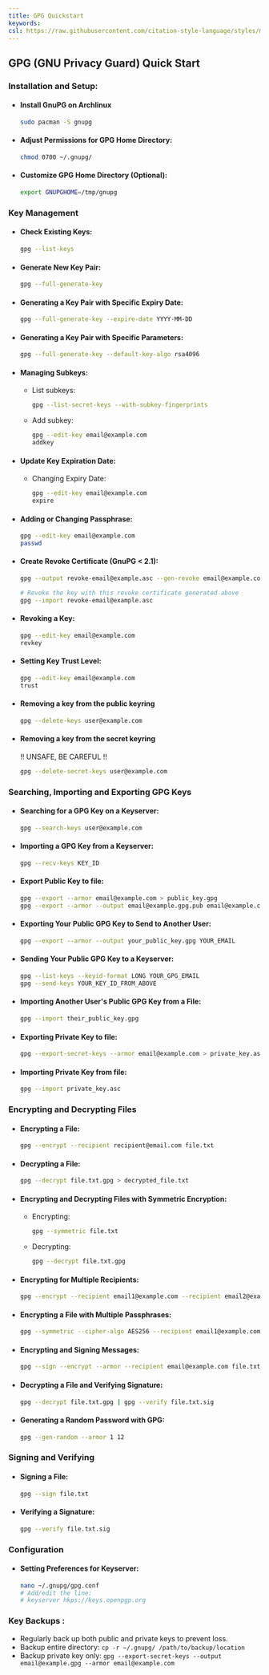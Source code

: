 ```yaml
---
title: GPG Quickstart
keywords:
csl: https://raw.githubusercontent.com/citation-style-language/styles/master/ieee.csl
---
```


## GPG (GNU Privacy Guard) Quick Start

### Installation and Setup:

-   #### Install GnuPG on Archlinux

    ```bash
    sudo pacman -S gnupg
    ```

-   #### Adjust Permissions for GPG Home Directory:

    ```bash
    chmod 0700 ~/.gnupg/
    ```

-   #### Customize GPG Home Directory (Optional):
    ```bash
    export GNUPGHOME=/tmp/gnupg
    ```

### Key Management

-   #### Check Existing Keys:

    ```bash
    gpg --list-keys
    ```

-   #### Generate New Key Pair:

    ```bash
    gpg --full-generate-key
    ```

-   #### Generating a Key Pair with Specific Expiry Date:

    ```bash
    gpg --full-generate-key --expire-date YYYY-MM-DD
    ```

-   #### Generating a Key Pair with Specific Parameters:

    ```bash
    gpg --full-generate-key --default-key-algo rsa4096
    ```

-   #### Managing Subkeys:

    -   List subkeys:
        ```bash
        gpg --list-secret-keys --with-subkey-fingerprints
        ```
    -   Add subkey:
        ```bash
        gpg --edit-key email@example.com
        addkey
        ```

-   #### Update Key Expiration Date:

    -   Changing Expiry Date:
        ```bash
        gpg --edit-key email@example.com
        expire
        ```

-   #### Adding or Changing Passphrase:

    ```bash
    gpg --edit-key email@example.com
    passwd
    ```

-   #### Create Revoke Certificate (GnuPG < 2.1):

    ```bash
    gpg --output revoke-email@example.asc --gen-revoke email@example.com

    # Revoke the key with this revoke certificate generated above
    gpg --import revoke-email@example.asc
    ```

-   #### Revoking a Key:

    ```bash
    gpg --edit-key email@example.com
    revkey
    ```

-   #### Setting Key Trust Level:
    ```bash
    gpg --edit-key email@example.com
    trust
    ```
-   #### Removing a key from the public keyring

    ```bash
    gpg --delete-keys user@example.com
    ```

-   #### Removing a key from the secret keyring
     !! UNSAFE, BE CAREFUL !!

    ```bash
    gpg --delete-secret-keys user@example.com
    ```

### Searching, Importing and Exporting GPG Keys

-   #### Searching for a GPG Key on a Keyserver:

    ```bash
    gpg --search-keys user@example.com
    ```

-   #### Importing a GPG Key from a Keyserver:

    ```bash
    gpg --recv-keys KEY_ID
    ```

-   #### Export Public Key to file:

    ```bash
    gpg --export --armor email@example.com > public_key.gpg
    gpg --export --armor --output email@example.gpg.pub email@example.com
    ```

-   #### Exporting Your Public GPG Key to Send to Another User:

    ```bash
    gpg --export --armor --output your_public_key.gpg YOUR_EMAIL
    ```

-   #### Sending Your Public GPG Key to a Keyserver:

    ```bash
    gpg --list-keys --keyid-format LONG YOUR_GPG_EMAIL
    gpg --send-keys YOUR_KEY_ID_FROM_ABOVE
    ```

-   #### Importing Another User's Public GPG Key from a File:

    ```bash
    gpg --import their_public_key.gpg
    ```

-   #### Exporting Private Key to file:

    ```bash
    gpg --export-secret-keys --armor email@example.com > private_key.asc
    ```

-   #### Importing Private Key from file:

    ```bash
    gpg --import private_key.asc
    ```

### Encrypting and Decrypting Files

-   #### Encrypting a File:

    ```bash
    gpg --encrypt --recipient recipient@email.com file.txt
    ```

-   #### Decrypting a File:

    ```bash
    gpg --decrypt file.txt.gpg > decrypted_file.txt
    ```

-   #### Encrypting and Decrypting Files with Symmetric Encryption:

    -   Encrypting:
        ```bash
        gpg --symmetric file.txt
        ```
    -   Decrypting:
        ```bash
        gpg --decrypt file.txt.gpg
        ```

-   #### Encrypting for Multiple Recipients:

    ```bash
    gpg --encrypt --recipient email1@example.com --recipient email2@example.com file.txt
    ```

-   #### Encrypting a File with Multiple Passphrases:

    ```bash
    gpg --symmetric --cipher-algo AES256 --recipient email1@example.com --recipient email2@example.com file.txt
    ```

-   #### Encrypting and Signing Messages:

    ```bash
    gpg --sign --encrypt --armor --recipient email@example.com file.txt
    ```

-   #### Decrypting a File and Verifying Signature:

    ```bash
    gpg --decrypt file.txt.gpg | gpg --verify file.txt.sig
    ```

-   #### Generating a Random Password with GPG:

    ```bash
    gpg --gen-random --armor 1 12
    ```

### Signing and Verifying

-   #### Signing a File:

    ```bash
    gpg --sign file.txt
    ```

-   #### Verifying a Signature:
    ```bash
    gpg --verify file.txt.sig
    ```

### Configuration

-   #### Setting Preferences for Keyserver:
    ```bash
    nano ~/.gnupg/gpg.conf
    # Add/edit the line:
    # keyserver hkps://keys.openpgp.org
    ```

### Key Backups :

-   Regularly back up both public and private keys to prevent loss.
-   Backup entire directory: `cp -r ~/.gnupg/ /path/to/backup/location`
-   Backup private key only: `gpg --export-secret-keys --output email@example.gpg --armor email@example.com`

